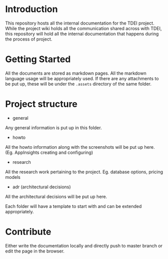 # Introduction 
This repository hosts all the internal documentation for the TDEI project. While the project wiki holds all the communication shared 
across with TDEI, this repository will hold all the internal documentation that happens during the process of project.


# Getting Started
All the documents are stored as markdown pages. All the markdown language usage will be appropriately used.
If there are any attachments to be put up, these will be under the `.assets` directory of the same folder.

# Project structure

- general

Any general information is put up in this folder.

- howto

All the howto information along with the screenshots will be put up here. (Eg. AppInsights creating and configuring)

- research

All the research work pertaining to the project. Eg. database options, pricing models

- adr (architectural decisions)

All the architectural decisions will be put up here.

Each folder will have a template to start with and can be extended appropriately.


# Contribute
 Either write the documentation locally and directly push to master branch or 
 edit the page in the browser.